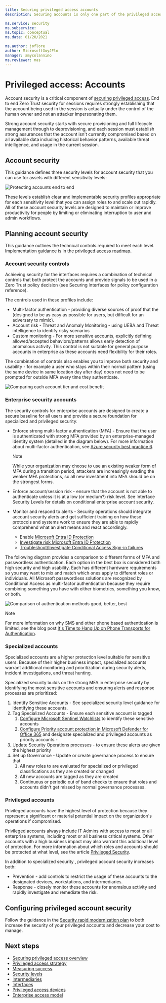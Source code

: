 ```yaml
---
title: Securing privileged access accounts
description: Securing accounts is only one part of the privileged access story

ms.service: security
ms.subservice:
ms.topic: conceptual
ms.date: 01/20/2021

ms.author: joflore
author: MicrosoftGuyJFlo
manager: amycolannino
ms.reviewer: mas
---
```

# Privileged access: Accounts

Account security is a critical component of [securing privileged access](overview.md). End to end Zero Trust security for sessions requires strongly establishing that the account being used in the session is actually under the control of the human owner and not an attacker impersonating them.

Strong account security starts with secure provisioning and full lifecycle management through to deprovisioning, and each session must establish strong assurances that the account isn't currently compromised based on all available data including historical behavior patterns, available threat intelligence, and usage in the current session.

## Account security

This guidance defines three security levels for account security that you can use for assets with different sensitivity levels:

![Protecting accounts end to end](./media/privileged-access-accounts/end-to-end-protecting-accounts.png)

These levels establish clear and implementable security profiles appropriate for each sensitivity level that you can assign roles to and scale out rapidly. All of these account security levels are designed to maintain or improve productivity for people by limiting or eliminating interruption to user and admin workflows.

## Planning account security

This guidance outlines the technical controls required to meet each level. Implementation guidance is in the [privileged access roadmap](security-rapid-modernization-plan.md).

### Account security controls

Achieving security for the interfaces requires a combination of technical controls that both protect the accounts and provide signals to be used in a Zero Trust policy decision (see Securing Interfaces for policy configuration reference).

The controls used in these profiles include:

- Multi-factor authentication - providing diverse sources of proof that the (designed to be as easy as possible for users, but difficult for an adversary to mimic).
- Account risk - Threat and Anomaly Monitoring - using UEBA and Threat intelligence to identify risky scenarios
- Custom monitoring - For more sensitive accounts, explicitly defining allowed/accepted behaviors/patterns allows early detection of anomalous activity. This control is not suitable for general purpose accounts in enterprise as these accounts need flexibility for their roles.

The combination of controls also enables you to improve both security and usability - for example a user who stays within their normal pattern (using the same device in same location day after day) does not need to be prompted for outside MFA every time they authenticate.

![Comparing each account tier and cost benefit](./media/privileged-access-accounts/compare-account-controls-by-level.png)

### Enterprise security accounts

The security controls for enterprise accounts are designed to create a secure baseline for all users and provide a secure foundation for specialized and privileged security:

- Enforce strong multi-factor authentication (MFA) - Ensure that the user is authenticated with strong MFA provided by an enterprise-managed identity system (detailed in the diagram below). For more information about multi-factor authentication, see [Azure security best practice 6](/azure/cloud-adoption-framework/security/security-top-10#6-technology-require-passwordless-or-multi-factor-authentication-mfa).

   > [!NOTE]
   > While your organization may choose to use an existing weaker form of MFA during a transition period, attackers are increasingly evading the weaker MFA protections, so all new investment into MFA should be on the strongest forms.

- Enforce account/session risk - ensure that the account is not able to authenticate unless it is at a low (or medium?) risk level. See Interface Security Levels for details on conditional enterprise account security.
- Monitor and respond to alerts - Security operations should integrate account security alerts and get sufficient training on how these protocols and systems work to ensure they are able to rapidly comprehend what an alert means and react accordingly.
  - Enable [Microsoft Entra ID Protection](/azure/active-directory/identity-protection/overview-identity-protection)
  - [Investigate risk Microsoft Entra ID Protection](/azure/active-directory/identity-protection/howto-identity-protection-investigate-risk)
  - [Troubleshoot/Investigate Conditional Access Sign-in failures](/azure/active-directory/conditional-access/troubleshoot-conditional-access)

The following diagram provides a comparison to different forms of MFA and passwordless authentication. Each option in the best box is considered both high security and high usability. Each has different hardware requirements so you may want to mix and match which ones apply to different roles or individuals. All Microsoft passwordless solutions are recognized by Conditional Access as multi-factor authentication because they require combining something you have with either biometrics, something you know, or both.

![Comparison of authentication methods good, better, best](./media/privileged-access-accounts/compare-authentication-methods.png)

 > [!NOTE]
 > For more information on why SMS and other phone based authentication is limited, see the blog post [It's Time to Hang Up on Phone Transports for Authentication](https://techcommunity.microsoft.com/t5/azure-active-directory-identity/it-s-time-to-hang-up-on-phone-transports-for-authentication/ba-p/1751752).

### Specialized accounts

Specialized accounts are a higher protection level suitable for sensitive users. Because of their higher business impact, specialized accounts warrant additional monitoring and prioritization during security alerts, incident investigations, and threat hunting.

Specialized security builds on the strong MFA in enterprise security by identifying the most sensitive accounts and ensuring alerts and response processes are prioritized:

1. Identify Sensitive Accounts - See specialized security level guidance for identifying these accounts.
1. Tag Specialized Accounts - Ensure each sensitive account is tagged
   1. [Configure Microsoft Sentinel Watchlists](/azure/sentinel/watchlists) to identify these sensitive accounts
   1. [Configure Priority account protection in Microsoft Defender for Office 365](https://techcommunity.microsoft.com/t5/microsoft-defender-for-office/announcing-priority-account-protection-in-microsoft-defender-for/ba-p/1696385) and designate specialized and privileged accounts as priority accounts -
1. Update Security Operations processes - to ensure these alerts are given the highest priority
1. Set up Governance - Update or create governance process to ensure that
   1. All new roles to are evaluated for specialized or privileged classifications as they are created or changed
   1. All new accounts are tagged as they are created
   1. Continuous or periodic out of band checks to ensure that roles and accounts didn't get missed by normal governance processes.

### Privileged accounts

Privileged accounts have the highest level of protection because they represent a significant or material potential impact on the organization's operations if compromised.

Privileged accounts always include IT Admins with access to most or all enterprise systems, including most or all business critical systems. Other accounts with a high business impact may also warrant this additional level of protection. For more information about which roles and accounts should be protected at what level, see the article [Privileged Security](privileged-access-security-levels.md).

In addition to specialized security , privileged account security increases both:

- Prevention - add controls to restrict the usage of these accounts to the designated devices, workstations, and intermediaries.
- Response - closely monitor these accounts for anomalous activity and rapidly investigate and remediate the risk.

## Configuring privileged account security

Follow the guidance in the [Security rapid modernization plan](security-rapid-modernization-plan.md) to both increase the security of your privileged accounts and decrease your cost to manage.

## Next steps

- [Securing privileged access overview](overview.md)
- [Privileged access strategy](privileged-access-strategy.md)
- [Measuring success](privileged-access-success-criteria.md)
- [Security levels](privileged-access-security-levels.md)
- [Intermediaries](privileged-access-intermediaries.md)
- [Interfaces](privileged-access-interfaces.md)
- [Privileged access devices](privileged-access-devices.md)
- [Enterprise access model](privileged-access-access-model.md)
